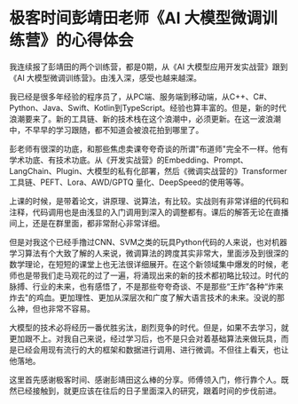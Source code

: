 # 极客时间彭靖田老师《AI 大模型微调训练营》的心得体会

我连续报了彭靖田的两个训练营，都是0期，从《AI 大模型应用开发实战营》跟到《AI 大模型微调训练营》。由浅入深，感受也越来越深。

我已经是很多年经验的程序员了，从PC端、服务端到移动端，从C++、C#、Python、Java、Swift、Kotlin到TypeScript。经验也算丰富的。但是，新的时代浪潮要来了。新的工具链、新的技术栈在这个浪潮中，必须更新。在这一波浪潮中，不早早的学习跟随，都不知道会被浪花拍到哪里了。

彭老师有很深的功底，和那些焦虑卖课夸夸奇谈的所谓"布道师"完全不一样。他有学术功底、有技术功底。从《开发实战营》的Embedding、Prompt、LangChain、Plugin、大模型的私有化部署，然后《微调实战营的》Transformer工具链、PEFT、Lora、AWD/GPTQ 量化、DeepSpeed的使用等等。

上课的时候，是带着论文，讲原理、说算法，有比较。实战则有非常详细的代码和注释，代码调用也是由浅显的入门调用到深入的调整都有。课后的解答无论在直播间上，还是在群里面，都非常耐心非常详细。

但是对我这个已经手撸过CNN、SVM之类的玩具Python代码的人来说，也对机器学习算法有个大致了解的人来说，微调算法的跨度其实非常大，里面涉及到很深的数学理论，在短短的课堂上也无法很详细展开。在这个新领域集中爆发的时候，老师也是带我们走马观花的过了一遍，将涌现出来的新的技术都初略比较过。时代的脉搏、行业的未来，也有感悟了，不是那些夸夸奇谈、不是那些“王炸”各种“炸来炸去"的鸡血。更加理性、更加从深层次和广度了解大语言技术的未来。没说的那么神，但也非常不容易。

大模型的技术必将经历一番优胜劣汰，剧烈竞争的时代。但是，如果不去学习，就更加跟不上。对我自己来说，经过学习后，也不是只会对着基础算法来做玩具，而是已经会用现有流行的大的框架和数据进行调用、进行微调。不但往上看天，也让他落地。

这里首先感谢极客时间、感谢彭靖田这么棒的分享。师傅领入门，修行靠个人。既然已经接触到，就更应该在往后的日子里面深入的研究，跟着时间的步伐前进。
